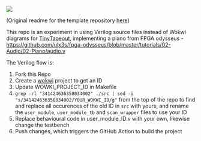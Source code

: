 ![](../../workflows/wokwi/badge.svg)

(Original readme for the template repository [here](https://github.com/mattvenn/wokwi-verilog-gds-test/blob/main/README.md))

This repo is an experiment in using Verilog source files instead of Wokwi diagrams for [TinyTapeout](https://tinytapeout.com), implementing a piano from FPGA odysseus - https://github.com/ulx3s/fpga-odysseus/blob/master/tutorials/02-Audio/02-Piano/audio.v

The Verilog flow is:

1) Fork this Repo
2) Create a [wokwi](https://wokwi.com/projects/341424636358034002) project to get an ID
3) Update WOWKI_PROJECT_ID in Makefile
4) `grep -rl "341424636358034002" ./src | sed -i "s/341424636358034002/YOUR_WOKWI_ID/g"` from the top of the repo to find and replace all occurences of the old ID in `src` with yours, and rename the `user_module`, `user_module_tb` and `scan_wrapper` files to use your ID
5) Replace behavioural code in user_module_ID.v with your own, likewise change the testbench
6) Push changes, which triggers the GitHub Action to build the project
